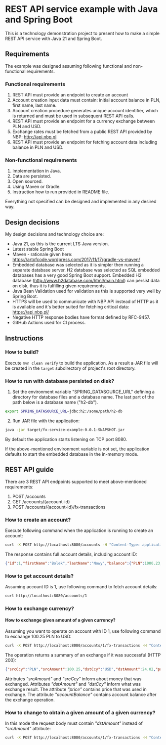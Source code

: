 # REST API service example with Java and Spring Boot
This is a technology demonstration project to present how to make a simple REST API service with Java 21 and Spring Boot.

## Requirements
The example was designed assuming following functional and non-functional requirements.

### Functional requirements
1. REST API must provide an endpoint to create an account
2. Account creation input data must contain: initial account balance in PLN, first name, last name.
3. Account creation procedure generates unique account identifier, which is returned and must be used in subsequent REST API calls.
4. REST API must provide an endpoint for a currency exchange between PLN and USD.
5. Exchange rates must be fetched from a public REST API provided by NBP: http://api.nbp.pl
6. REST API must provide an endpoint for fetching account data including balance in PLN and USD.

### Non-functional requirements
1. Implementation in Java.
2. Data are persisted.
3. Open sourced.
4. Using Maven or Gradle.
5. Instruction how to run provided in README file.

Everything not specified can be designed and implemented in any desired way.

## Design decisions
My design decisions and technology choice are:
- Java 21, as this is the current LTS Java version. 
- Latest stable Spring Boot
- Maven - rationale given here: https://artofcode.wordpress.com/2017/11/17/gradle-vs-maven/
- Embedded database was selected as it is simpler then running a separate database server. H2 database was selected as SQL embedded 
databases has a very good Spring Boot support. Embedded H2 database (http://www.h2database.com/html/main.html) can persist data on disk, thus it is fulfilling given requirements.
- Java Bean Validation used for validation as this is supported very well by Spring Boot.
- HTTPS will be used to communicate with NBP API instead of HTTP as it is available and it's better suited for fetching critical data:
https://api.nbp.pl/
- Negative HTTP response bodies have format defined by RFC-9457.
- GitHub Actions used for CI process.

## Instructions

### How to build?
Execute `mvn clean verify` to build the application. As a result a JAR file will be created in 
the `target` subdirectory of project's root directory.

### How to run with database persisted on disk?
1. Set the environment variable "SPRING_DATASOURCE_URL" defining a directory for database files and a database name. The last part of the path below is a database name ("h2-db").
```bash
export SPRING_DATASOURCE_URL=jdbc:h2:/some/path/h2-db
```
2. Run JAR file with the application:
```bash
java -jar target/fx-service-example-0.0.1-SNAPSHOT.jar
```
By default the application starts listening on TCP port 8080.

If the above-mentioned environment variable is not set, the application defaults to start the
embedded database in the in-memory mode.

## REST API guide
There are 3 REST API endpoints supported to meet above-mentioned requirements:
1. POST /accounts
2. GET  /accounts/{account-id}
3. POST /accounts/{account-id}/fx-transactions


### How to create an account?
Execute following command when the application is running to create an account:
```bash
curl -X POST http://localhost:8080/accounts -H "Content-Type: application/json" -d '{"firstName": "Bolek", "lastName": "Nowy", "plnBalance": "1000.23"}' 
```
The response contains full account details, including account ID:
```json
{"id":1,"firstName":"Bolek","lastName":"Nowy","balance":{"PLN":1000.23,"USD":0.00}}
```
### How to get account details?
Assuming account ID is 1, use following command to fetch account details:
```bash
curl http://localhost:8080/accounts/1
```
### How to exchange currency?
#### How to exchange given amount of a given currency?
Assuming you want to operate on account with ID 1, use following command to exchange 100.25 PLN to USD:
```bash
curl -X POST http://localhost:8080/accounts/1/fx-transactions -H "Content-Type: application/json" -d '{"srcCcy": "PLN", "srcAmount": "100.25", "dstCcy": "USD"}'
```
The operation returns a summary of an exchange if it was successful (HTTP 200):
```json
{"srcCcy":"PLN","srcAmount":100.25,"dstCcy":"USD","dstAmount":24.02,"price":4.1740,"accountBalance":{"PLN":899.98,"USD":24.02}}
```
Attributes _"srcAmount"_ and _"srcCcy"_ inform about money that was exchanged.
Attributes _"dstAmount"_ and _"dstCcy"_ inform what was exchange result.
The attribute _"price"_ contains price that was used in exchange.
The attribute _"accountBalance"_ contains account balance after the exchange operation.

### How to change to obtain a given amount of a given currency?
In this mode the request body must contain _"dstAmount"_ instead of _"srcAmount"_ attribute:
```bash
curl -X POST http://localhost:8080/accounts/1/fx-transactions -H "Content-Type: application/json" -d '{"srcCcy": "PLN", "dstCcy": "USD", "dstAmount": "1.00"}'
```
